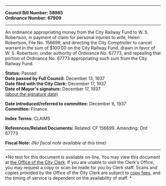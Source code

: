 * * * * *  
  
**Council Bill Number: [](#h0)[](#h2)58965**   
**Ordinance Number: 67909**  
  
* * * * *  
  
An ordinance appropriating money from the City Railway Fund to W. S. Robertson, in payment of claim for personal injuries to wife, Helen Robertson, File No. 156699, and directing the City Comptroller to cancel warrant in the sum of $100.00 on the City Railway Fund, drawn in favor of W. S. Robertson, under authority of Ordinance No. 67773, and repealing that portion of Ordinance No. 67773 appropriating such sum from the City Railway Fund.  
  
**Status:** Passed   
**Date passed by Full Council:** December 13, 1937   
**Date filed with the City Clerk:** December 17, 1937   
**Date of Mayor's signature:** December 17, 1937   
[(about the signature date)](/~public/approvaldate.htm)   
  
  
**Date introduced/referred to committee:** December 6, 1937   
**Committee:** Finance   
  
**Index Terms:** CLAIMS  
  
**References/Related Documents:** Related: CF 156699. Amending: Ord 67773  
  
**Fiscal Note:** *(No fiscal note available at this time)*  
  
* * * * *  
  
*No text for this document is available on-line. You may view this document at [the Office of the City Clerk](http://www.seattle.gov/leg/clerk/contactUs.htm). If you are unable to visit the Clerk's Office, you may request a copy or scan be made for you by Clerk staff. Scans and copies provided by the Office of the City Clerk are subject to [copy fees](http://clerk.seattle.gov/~public/clerkfees.htm), and the timing of service is dependent on the availability of staff. *  
  
  
